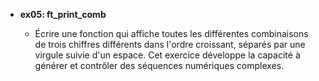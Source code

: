 - **ex05: ft_print_comb**

  - Écrire une fonction qui affiche toutes les différentes combinaisons de trois chiffres différents dans l'ordre croissant, séparés par une virgule suivie d'un espace. Cet exercice développe la capacité à générer et contrôler des séquences numériques complexes.